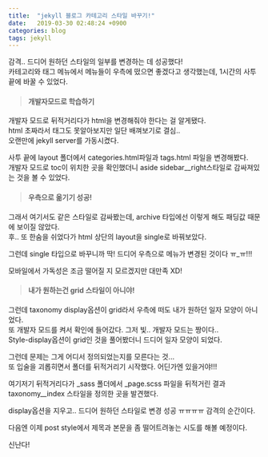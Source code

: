 ```yaml
---
title:  "jekyll 블로그 카테고리 스타일 바꾸기!"
date:   2019-03-30 02:48:24 +0900
categories: blog
tags: jekyll
---
```


감격.. 드디어 원하던 스타일의 일부를 변경하는 데 성공했다!  
카테고리와 태그 메뉴에서 메뉴들이 우측에 떴으면 좋겠다고 생각했는데, 1시간의 사투 끝에 바꿀 수 있었다.  
  
> #### 개발자모드로 학습하기
  
개발자 모드로 뒤적거리다가 html을 변경해줘야 한다는 걸 알게됐다.  
html 초짜라서 태그도 못알아보지만 일단 배껴보기로 결심..  
오랜만에 jekyll server를 가동시켰다.  

사투 끝에 layout 폴더에서 categories.html파일과 tags.html 파일을 변경해봤다.  
개발자 모드로 toc이 위치한 곳을 확인했더니 aside sidebar__right스타일로 감싸져있는 것을 볼 수 있었다.  

> #### 우측으로 옮기기 성공!
  
그래서 여기서도 같은 스타일로 감싸봤는데, archive 타입에선 이렇게 해도 패딩값 때문에 보이질 않았다.  
후.. 또 한숨을 쉬었다가 html 상단의 layout을 single로 바꿔보았다.  
  
그런데 single 타입으로 바꾸니까 딱! 드디어 우측으로 메뉴가 변경된 것이다 ㅠ_ㅠ!!!  
  
모바일에서 가독성은 조금 떨어질 지 모르겠지만 대만족 XD!

> #### 내가 원하는건 grid 스타일이 아니야!
  
그런데 taxonomy display옵션이 grid라서 우측에 떠도 내가 원하던 일자 모양이 아니었다.  
또 개발자 모드를 켜서 확인에 들어갔다. 그저 빛.. 개발자 모드는 짱이다..  
Style-display옵션이 grid인 것을 풀어봤더니 드디어 일자 모양이 되었다.  
  
그런데 문제는 그게 어디서 정의되었는지를 모른다는 것...  
또 입술을 괴롭히면서 폴더를 뒤적거리기 시작했다. 어딘가엔 있을거야!!!  
  
여기저기 뒤적거리다가 _sass 폴더에서 _page.scss 파일을 뒤적거린 결과 taxonomy__index 스타일을 정의한 곳을 발견했다.  
  
display옵션을 지우고.. 드디어 원하던 스타일로 변경 성공 ㅠㅠㅠㅠ 감격의 순간이다.  
  
다음엔 이제 post style에서 제목과 본문을 좀 떨어트려놓는 시도를 해볼 예정이다.  
  
신난다!  